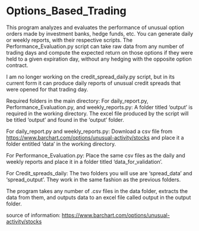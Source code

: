 # Options_Based_Trading
This program analyzes and evaluates the performance of unusual option orders made by investment banks, hedge funds, etc. You can generate daily or weekly reports, with their respective scripts. The Performance_Evaluation.py script can take raw data from any number of trading days and compute the expected return on those options if they were held to a given expiration day, without any hedging with the opposite option contract.

I am no longer working on the credit_spread_daily.py script, but in its current form it can produce daily reports of unusual credit spreads that were opened for that trading day.

Required folders in the main directory:
For daily_report.py, Performance_Evaluation.py, and weekly_reports.py:
A folder titled ‘output’ is required in the working directory. The excel file produced by the script will be titled ‘output’ and found in the ‘output’ folder.


For daily_report.py and weekly_reports.py:
Download a csv file from https://www.barchart.com/options/unusual-activity/stocks and place it a folder entitled ‘data’ in the working directory.

For Performance_Evaluation.py:
Place the same csv files as the daily and weekly reports and place it in a folder titled ‘data_for_validation’.

For Credit_spreads_daily:
The two folders you will use are ‘spread_data’ and ‘spread_output’. They work in the same fashion as the previous folders.


The program takes any number of .csv files in the data folder, extracts the data from them, and outputs data to an excel file called output in the output folder.


source of information: https://www.barchart.com/options/unusual-activity/stocks

